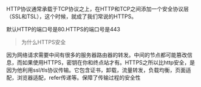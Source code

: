 HTTP协议通常承载于TCP协议之上，在HTTP和TCP之间添加一个安全协议层（SSL和TSL），这个时候，就成了我们常说的HTTPS。

默认HTTP的端口号是80.HTTPS的端口号是443

> 为什么HTTPS安全

因为网络请求需要中间有很多的服务器路由器的转发。中间的节点都可能篡改信息，而如果使用HTTPS，密钥在你和终点站才有。HTTPS之所以比http安全，是因为他利用ssl/tls协议传输。它包含证书，卸载，流量转发，负载均衡，页面适配，浏览器适配，refer传递等。保障了传输过程的安全性